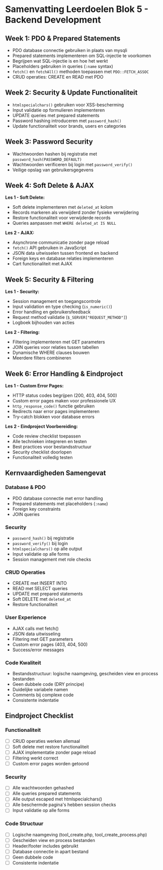 # Samenvatting Leerdoelen Blok 5 - Backend Development

## Week 1: PDO & Prepared Statements
- PDO database connectie gebruiken in plaats van mysqli
- Prepared statements implementeren om SQL-injectie te voorkomen
- Begrijpen wat SQL-injectie is en hoe het werkt
- Placeholders gebruiken in queries (`:name` syntax)
- `fetch()` en `fetchAll()` methoden toepassen met `PDO::FETCH_ASSOC`
- CRUD operaties: CREATE en READ met PDO

## Week 2: Security & Update Functionaliteit
- `htmlspecialchars()` gebruiken voor XSS-bescherming
- Input validatie op formulieren implementeren
- UPDATE queries met prepared statements
- Password hashing introduceren met `password_hash()`
- Update functionaliteit voor brands, users en categories

## Week 3: Password Security
- Wachtwoorden hashen bij registratie met `password_hash(PASSWORD_DEFAULT)`
- Wachtwoorden verificeren bij login met `password_verify()`
- Veilige opslag van gebruikersgegevens

## Week 4: Soft Delete & AJAX
**Les 1 - Soft Delete:**
- Soft delete implementeren met `deleted_at` kolom
- Records markeren als verwijderd zonder fysieke verwijdering
- Restore functionaliteit voor verwijderde records
- Queries aanpassen met `WHERE deleted_at IS NULL`

**Les 2 - AJAX:**
- Asynchrone communicatie zonder page reload
- `fetch()` API gebruiken in JavaScript
- JSON data uitwisselen tussen frontend en backend
- Foreign keys en database relaties implementeren
- Cart functionaliteit met AJAX

## Week 5: Security & Filtering
**Les 1 - Security:**
- Session management en toegangscontrole
- Input validation en type checking (`is_numeric()`)
- Error handling en gebruikersfeedback
- Request method validatie (`$_SERVER["REQUEST_METHOD"]`)
- Logboek bijhouden van acties

**Les 2 - Filtering:**
- Filtering implementeren met GET parameters
- JOIN queries voor relaties tussen tabellen
- Dynamische WHERE clauses bouwen
- Meerdere filters combineren

## Week 6: Error Handling & Eindproject
**Les 1 - Custom Error Pages:**
- HTTP status codes begrijpen (200, 403, 404, 500)
- Custom error pages maken voor professionele UX
- `http_response_code()` functie gebruiken
- Redirects naar error pages implementeren
- Try-catch blokken voor database errors

**Les 2 - Eindproject Voorbereiding:**
- Code review checklist toepassen
- Alle technieken integreren en testen
- Best practices voor bestandsstructuur
- Security checklist doorlopen
- Functionaliteit volledig testen

## Kernvaardigheden Samengevat

### Database & PDO
- PDO database connectie met error handling
- Prepared statements met placeholders (`:name`)
- Foreign key constraints
- JOIN queries

### Security
- `password_hash()` bij registratie
- `password_verify()` bij login
- `htmlspecialchars()` op alle output
- Input validatie op alle forms
- Session management met role checks

### CRUD Operaties
- CREATE met INSERT INTO
- READ met SELECT queries
- UPDATE met prepared statements
- Soft DELETE met `deleted_at`
- Restore functionaliteit

### User Experience
- AJAX calls met fetch()
- JSON data uitwisseling
- Filtering met GET parameters
- Custom error pages (403, 404, 500)
- Success/error messages

### Code Kwaliteit
- Bestandsstructuur: logische naamgeving, gescheiden view en process bestanden
- Geen dubbele code (DRY principe)
- Duidelijke variabele namen
- Comments bij complexe code
- Consistente indentatie

## Eindproject Checklist

### Functionaliteit
- [ ] CRUD operaties werken allemaal
- [ ] Soft delete met restore functionaliteit
- [ ] AJAX implementatie zonder page reload
- [ ] Filtering werkt correct
- [ ] Custom error pages worden getoond

### Security
- [ ] Alle wachtwoorden gehashed
- [ ] Alle queries prepared statements
- [ ] Alle output escaped met htmlspecialchars()
- [ ] Alle beschermde pagina's hebben session checks
- [ ] Input validatie op alle forms

### Code Structuur
- [ ] Logische naamgeving (tool_create.php, tool_create_process.php)
- [ ] Gescheiden view en process bestanden
- [ ] Header/footer includes gebruikt
- [ ] Database connectie in apart bestand
- [ ] Geen dubbele code
- [ ] Consistente indentatie
